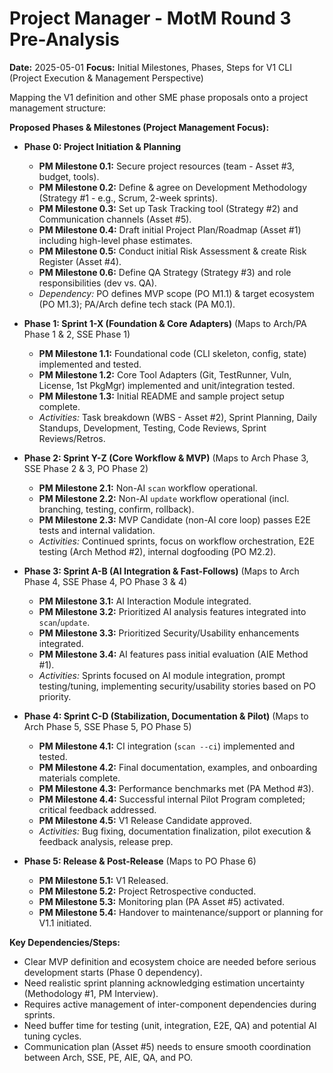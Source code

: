 # Project Manager - MotM Round 3 Pre-Analysis

**Date:** 2025-05-01
**Focus:** Initial Milestones, Phases, Steps for V1 CLI (Project Execution & Management Perspective)

Mapping the V1 definition and other SME phase proposals onto a project management structure:

**Proposed Phases & Milestones (Project Management Focus):**

*   **Phase 0: Project Initiation & Planning**
    *   **PM Milestone 0.1:** Secure project resources (team - Asset #3, budget, tools).
    *   **PM Milestone 0.2:** Define & agree on Development Methodology (Strategy #1 - e.g., Scrum, 2-week sprints).
    *   **PM Milestone 0.3:** Set up Task Tracking tool (Strategy #2) and Communication channels (Asset #5).
    *   **PM Milestone 0.4:** Draft initial Project Plan/Roadmap (Asset #1) including high-level phase estimates.
    *   **PM Milestone 0.5:** Conduct initial Risk Assessment & create Risk Register (Asset #4).
    *   **PM Milestone 0.6:** Define QA Strategy (Strategy #3) and role responsibilities (dev vs. QA).
    *   *Dependency:* PO defines MVP scope (PO M1.1) & target ecosystem (PO M1.3); PA/Arch define tech stack (PA M0.1).

*   **Phase 1: Sprint 1-X (Foundation & Core Adapters)** (Maps to Arch/PA Phase 1 & 2, SSE Phase 1)
    *   **PM Milestone 1.1:** Foundational code (CLI skeleton, config, state) implemented and tested.
    *   **PM Milestone 1.2:** Core Tool Adapters (Git, TestRunner, Vuln, License, 1st PkgMgr) implemented and unit/integration tested.
    *   **PM Milestone 1.3:** Initial README and sample project setup complete.
    *   *Activities:* Task breakdown (WBS - Asset #2), Sprint Planning, Daily Standups, Development, Testing, Code Reviews, Sprint Reviews/Retros.

*   **Phase 2: Sprint Y-Z (Core Workflow & MVP)** (Maps to Arch Phase 3, SSE Phase 2 & 3, PO Phase 2)
    *   **PM Milestone 2.1:** Non-AI `scan` workflow operational.
    *   **PM Milestone 2.2:** Non-AI `update` workflow operational (incl. branching, testing, confirm, rollback).
    *   **PM Milestone 2.3:** MVP Candidate (non-AI core loop) passes E2E tests and internal validation.
    *   *Activities:* Continued sprints, focus on workflow orchestration, E2E testing (Arch Method #2), internal dogfooding (PO M2.2).

*   **Phase 3: Sprint A-B (AI Integration & Fast-Follows)** (Maps to Arch Phase 4, SSE Phase 4, PO Phase 3 & 4)
    *   **PM Milestone 3.1:** AI Interaction Module integrated.
    *   **PM Milestone 3.2:** Prioritized AI analysis features integrated into `scan`/`update`.
    *   **PM Milestone 3.3:** Prioritized Security/Usability enhancements integrated.
    *   **PM Milestone 3.4:** AI features pass initial evaluation (AIE Method #1).
    *   *Activities:* Sprints focused on AI module integration, prompt testing/tuning, implementing security/usability stories based on PO priority.

*   **Phase 4: Sprint C-D (Stabilization, Documentation & Pilot)** (Maps to Arch Phase 5, SSE Phase 5, PO Phase 5)
    *   **PM Milestone 4.1:** CI integration (`scan --ci`) implemented and tested.
    *   **PM Milestone 4.2:** Final documentation, examples, and onboarding materials complete.
    *   **PM Milestone 4.3:** Performance benchmarks met (PA Method #3).
    *   **PM Milestone 4.4:** Successful internal Pilot Program completed; critical feedback addressed.
    *   **PM Milestone 4.5:** V1 Release Candidate approved.
    *   *Activities:* Bug fixing, documentation finalization, pilot execution & feedback analysis, release prep.

*   **Phase 5: Release & Post-Release** (Maps to PO Phase 6)
    *   **PM Milestone 5.1:** V1 Released.
    *   **PM Milestone 5.2:** Project Retrospective conducted.
    *   **PM Milestone 5.3:** Monitoring plan (PA Asset #5) activated.
    *   **PM Milestone 5.4:** Handover to maintenance/support or planning for V1.1 initiated.

**Key Dependencies/Steps:**
*   Clear MVP definition and ecosystem choice are needed before serious development starts (Phase 0 dependency).
*   Need realistic sprint planning acknowledging estimation uncertainty (Methodology #1, PM Interview).
*   Requires active management of inter-component dependencies during sprints.
*   Need buffer time for testing (unit, integration, E2E, QA) and potential AI tuning cycles.
*   Communication plan (Asset #5) needs to ensure smooth coordination between Arch, SSE, PE, AIE, QA, and PO. 
